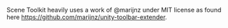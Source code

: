Scene Toolkit heavily uses a work of @marijnz under MIT license as found here https://github.com/marijnz/unity-toolbar-extender.